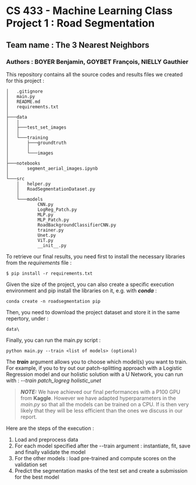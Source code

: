 # CS 433 - Machine Learning Class Project 1 : Road Segmentation
## Team name : The 3 Nearest Neighbors
### Authors : BOYER Benjamin, GOYBET François, NIELLY Gauthier

This repository contains all the source codes and results files we created for this project :

```
│   .gitignore
│   main.py
│   README.md
│   requirements.txt
│
├───data
│   │
│   ├───test_set_images
│   │
│   └───training
│       ├───groundtruth
│       │
│       └───images
│
├───notebooks
│       segment_aerial_images.ipynb
│
└───src
    │   helper.py
    │   RoadSegmentationDataset.py
    │
    └───models
            CNN.py
            LogReg_Patch.py
            MLP.py
            MLP_Patch.py
            RoadBackgroundClassifierCNN.py
            trainer.py
            Unet.py
            ViT.py
            __init__.py
```



To retrieve our final results, you need first to install the necessary libraries from the *requirements* file :
```
$ pip install -r requirements.txt
```
Given the size of the project, you can also create a specific execution environment and pip install the libraries on it, e.g. with ***conda*** :
```
conda create -n roadsegmentation pip
```

Then, you need to download the project dataset and store it in the same repertory, under :
```
data\
```

Finally, you can run the main.py script :
```
python main.py --train <list of models> (optional)
```
The ***train*** argument allows you to choose which model(s) you want to train. For example, if you to try out our patch-splitting approach with a Logistic Regression model and our holistic solution with a U Network, you can run with : *--train patch_logreg holistic_unet*

> **_NOTE:_**  We have achieved our final performances with a P100 GPU from **Kaggle**. However we have adapted hyperparameters in the *main.py* so that all the models can be trained on a CPU. If is then very likely that they will be less efficient than the ones we discuss in our report.

Here are the steps of the execution :
1. Load and preprocess data
2. For each model specified after the --train argument : instantiate, fit, save and finally validate the model
3. For the other models : load pre-trained and compute scores on the validation set
4. Predict the segmentation masks of the test set and create a submission for the best model
